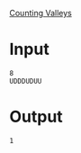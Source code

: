 [Counting Valleys](https://www.hackerrank.com/challenges/counting-valleys/problem?isFullScreen=true)

# Input
```
8
UDDDUDUU
```

# Output

```
1
```